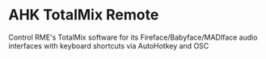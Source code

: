 # AHK TotalMix Remote
 Control RME's TotalMix software for its Fireface/Babyface/MADIface audio interfaces with keyboard shortcuts via AutoHotkey and OSC
